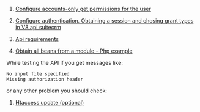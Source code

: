  1. [Configure accounts-only get permissions for the user](docs/create_restricted_suitecrm_user_read.md)

 1. [Configure authentication. Obtaining a session and chosing grant types in V8 api suitecrm](docs/create_oauth_client.md)

 1. [Api requirements](docs/api_requirements.md)

 1. [Obtain all beans from a module - Php example](docs/obtain_account_beans_from_api.md)

While testing the API if you get messages like:
```
No input file specified
Missing authorization header
```
or any other problem you should check:

 1. [Htaccess update (optional)](docs/optional_htaccess_update.md)